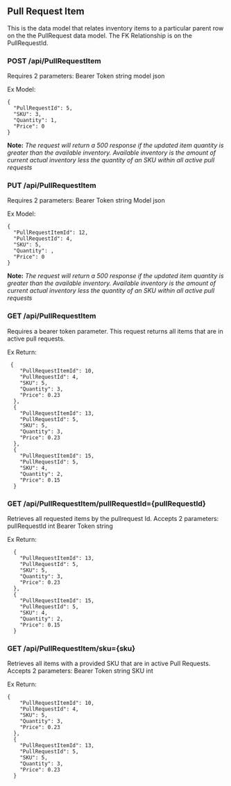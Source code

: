 ## Pull Request Item ##

This is the data model that relates inventory items to a particular parent row on the the PullRequest data model.  The FK Relationship is on the PullRequestId.

### POST /api/PullRequestItem ###

Requires 2 parameters:
Bearer Token string
model json

Ex Model:
```
{
  "PullRequestId": 5,
  "SKU": 3,
  "Quantity": 1,
  "Price": 0
}
```

**Note:** *The request will return a 500 response if the updated item quantity is greater than the available inventory.*
          *Available inventory is the amount of current actual inventory less the quantity of an SKU within all active pull requests*

### PUT /api/PullRequestItem ###
Requires 2 parameters:
Bearer Token string
Model json

Ex Model:
```
{
  "PullRequestItemId": 12,
  "PullRequestId": 4,
  "SKU": 5,
  "Quantity": ,
  "Price": 0
}
```
**Note:** *The request will return a 500 response if the updated item quantity is greater than the available inventory.*
          *Available inventory is the amount of current actual inventory less the quantity of an SKU within all active pull requests*


### GET /api/PullRequestItem ###

Requires a bearer token parameter. This request returns all items that are in active pull requests.

Ex Return:
```
 {
    "PullRequestItemId": 10,
    "PullRequestId": 4,
    "SKU": 5,
    "Quantity": 3,
    "Price": 0.23
  },
  {
    "PullRequestItemId": 13,
    "PullRequestId": 5,
    "SKU": 5,
    "Quantity": 3,
    "Price": 0.23
  },
  {
    "PullRequestItemId": 15,
    "PullRequestId": 5,
    "SKU": 4,
    "Quantity": 2,
    "Price": 0.15
  }
```

### GET /api/PullRequestItem/pullRequestId={pullRequestId} ###
Retrieves all requested items by the pullrequest Id.
Accepts 2 parameters:
pullRequestId int
Bearer Token string


Ex Return:
```
  {
    "PullRequestItemId": 13,
    "PullRequestId": 5,
    "SKU": 5,
    "Quantity": 3,
    "Price": 0.23
  },
  {
    "PullRequestItemId": 15,
    "PullRequestId": 5,
    "SKU": 4,
    "Quantity": 2,
    "Price": 0.15
  }
```


### GET /api/PullRequestItem/sku={sku} ###

Retrieves all items with a provided SKU that are in active Pull Requests.
Accepts 2 parameters:
Bearer Token string
SKU int

Ex Return: 
```
{
    "PullRequestItemId": 10,
    "PullRequestId": 4,
    "SKU": 5,
    "Quantity": 3,
    "Price": 0.23
  },
  {
    "PullRequestItemId": 13,
    "PullRequestId": 5,
    "SKU": 5,
    "Quantity": 3,
    "Price": 0.23
  }


```


